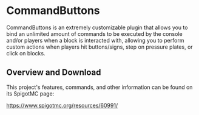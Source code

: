 # CommandButtons

CommandButtons is an extremely customizable plugin that allows you to bind an unlimited amount of
commands to be executed by the console and/or players when a block is interacted with, allowing you
to perform custom actions when players hit buttons/signs, step on pressure plates, or click on
blocks.

## Overview and Download

This project's features, commands, and other information can be found on its SpigotMC page:

https://www.spigotmc.org/resources/60991/
